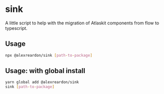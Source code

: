# sink

A little script to help with the migration of Atlaskit components from flow to typescript.

## Usage

```bash
npx @alexreardon/sink [path-to-package]
```

## Usage: with global install

```bash
yarn global add @alexreardon/sink
sink [path-to-package]
```

